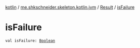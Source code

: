 [kotlin](../../index.md) / [me.shkschneider.skeleton.kotlin.jvm](../index.md) / [Result](index.md) / [isFailure](./is-failure.md)

# isFailure

`val isFailure: `[`Boolean`](https://kotlinlang.org/api/latest/jvm/stdlib/kotlin/-boolean/index.html)